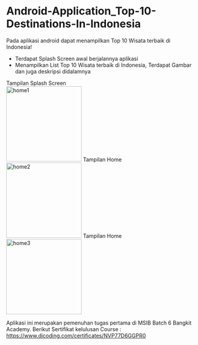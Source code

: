 # Android-Application_Top-10-Destinations-In-Indonesia

Pada aplikasi android dapat menampilkan Top 10 Wisata terbaik di Indonesia!
- Terdapat Splash Screen awal berjalannya aplikasi
- Menampilkan List Top 10 Wisata terbaik di Indonesia, Terdapat Gambar dan juga deskripsi didalamnya

Tampilan Splash Screen<br>
<img src="https://github.com/rivanansar/Android-Application---Top-10-Destinations-In-Indonesia-/assets/122036556/ef4c9b0d-cc3f-4169-92df-b50d8dcd77f0" alt="home1" width="200"/>
Tampilan Home<br>
<img src="https://github.com/rivanansar/Android-Application---Top-10-Destinations-In-Indonesia-/assets/122036556/adbc2382-8c78-4802-84d4-970641810d89" alt="home2" width="200"/>
Tampilan Home<br>
<img src="https://github.com/rivanansar/Android-Application---Top-10-Destinations-In-Indonesia-/assets/122036556/ad4cceaa-19ad-4a8f-af4e-fe44264afa21" alt="home3" width="200"/>

Aplikasi ini merupakan pemenuhan tugas pertama di MSIB Batch 6 Bangkit Academy. Berikut Sertifikat kelulusan Course : https://www.dicoding.com/certificates/NVP77D6GGPR0
